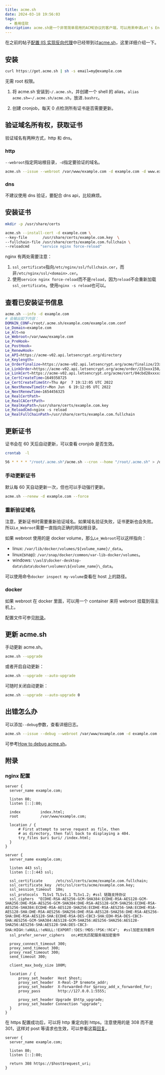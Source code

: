 ```yaml
---
title: acme.sh
date: 2024-03-18 19:56:03
tags:
  - 善用佳软
description: acme.sh是一个非常简单易用的ACME协议的客户端，可以用来申请Let's Encrypt的免费SSL证书。
---
```


在之前的帖子<a href="{% post_path 'configure-iis' %}#安装SSL证书">配置 IIS 实现反向代理</a>中已经带到过[acme.sh](https://github.com/acmesh-official/acme.sh)，这里详细介绍一下。

## 安装

```bash
curl https://get.acme.sh | sh -s email=my@example.com
```

无需 root 权限。

1. 将 acme.sh 安装到`~/.acme.sh`，并创建一个 shell 的 alias，`alias acme.sh=~/.acme.sh/acme.sh`，放进`.bashrc`。

2. 创建 cronjob，每天 0 点检测所有证书是否需要更新。

## 验证域名所有权，获取证书

验证域名有两种方式，http 和 dns。

### http

`--webroot`指定网站根目录，`-d`指定要验证的域名。

```bash
acme.sh --issue --webroot /var/www/example.com -d example.com -d www.example.com
```

### dns

不建议使用 dns 验证，要配合 dns api，比较麻烦。

## 安装证书

```bash
mkdir -p /usr/share/certs

acme.sh --install-cert -d example.com \
--key-file       /usr/share/certs/example.com.key  \
--fullchain-file /usr/share/certs/example.com.fullchain \
--reloadcmd     "service nginx force-reload"
```

nginx 有两处需要注意：

1. `ssl_certificate`指向`/etc/nginx/ssl/fullchain.cer`，而非`/etc/nginx/ssl/<domain>.cer`。
2. 使用`service nginx force-reload`而不是`reload`，因为`reload`不会重新加载`ssl_certificate`。使用`nginx -s reload`也可以。

## 查看已安装证书信息

```bash
acme.sh --info -d example.com
# 会输出如下内容：
DOMAIN_CONF=/root/.acme.sh/example.com/example.com.conf
Le_Domain=example.com
Le_Alt=no
Le_Webroot=/var/www/example.com
Le_PreHook=
Le_PostHook=
Le_RenewHook=
Le_API=https://acme-v02.api.letsencrypt.org/directory
Le_Keylength=
Le_OrderFinalize=https://acme-v02.api.letsencrypt.org/acme/finalize/23xxxx150/781xxxx4310
Le_LinkOrder=https://acme-v02.api.letsencrypt.org/acme/order/233xxx150/781xxxx4310
Le_LinkCert=https://acme-v02.api.letsencrypt.org/acme/cert/04cbd28xxxxxx349ecaea8d07
Le_CertCreateTime=1649358725
Le_CertCreateTimeStr=Thu Apr  7 19:12:05 UTC 2022
Le_NextRenewTimeStr=Mon Jun  6 19:12:05 UTC 2022
Le_NextRenewTime=1654456325
Le_RealCertPath=
Le_RealCACertPath=
Le_RealKeyPath=/usr/share/certs/example.com.key
Le_ReloadCmd=nginx -s reload
Le_RealFullChainPath=/usr/share/certs/example.com.fullchain
```

## 更新证书

证书会在 60 天后自动更新，可以查看 cronjob 是否生效。

```bash
crontab  -l

56 * * * * "/root/.acme.sh"/acme.sh --cron --home "/root/.acme.sh" > /dev/null
```

### 手动更新证书

默认每 60 天自动更新一次，但也可以手动强行更新。

```bash
acme.sh --renew -d example.com --force
```

### 重新验证域名

注意，更新证书时需要重新验证域名。如果域名验证失败，证书更新也会失败。
所以`Le_Webroot`需要一直指向正确的网站根目录。

如果 webroot 使用的是 docker volume，那么`Le_Webroot`可以这样指向：

- linux: `/var/lib/docker/volumes/${volume_name}/_data`。
- linux(snap): `/var/snap/docker/common/var-lib-docker/volumes`。
- windows: `\\wsl$\docker-desktop-data\data\docker\volumes\${volume_name}\_data`。

可以使用命令`docker inspect my-volume`查看在 host 上的路径。

### docker

如果 webroot 在 docker 里面，可以用一个 container 来将 webroot 挂载到宿主机上。

配置文件可参见[附录](#挂载Webroot)。

## 更新 acme.sh

手动更新 acme.sh。

```bash
acme.sh --upgrade
```

或者开启自动更新：

```bash
acme.sh --upgrade --auto-upgrade
```

可随时关闭自动更新：

```bash
acme.sh --upgrade --auto-upgrade 0
```

## 出错怎么办

可以添加`--debug`参数，查看详细日志。

```bash
acme.sh --issue --debug --webroot /var/www/example.com -d example.com -d www.example.com
```

可参考[How to debug acme.sh](https://github.com/Neilpang/acme.sh/wiki/How-to-debug-acme.sh)。

## 附录

### nginx 配置

```nginx
server {
  server_name example.com;

  listen 80;
  listen [::]:80;

  index         index.html;
  root          /var/www/example.com;

  location / {
      # First attempt to serve request as file, then
      # as directory, then fall back to displaying a 404.
      try_files $uri $uri/ /index.html;
  }
}

server {
  server_name example.com;

  listen 443 ssl;
  listen [::]:443 ssl;

  ssl_certificate      /etc/ssl/certs/acme/example.com.fullchain;
  ssl_certificate_key  /etc/ssl/certs/acme/example.com.key;
  ssl_session_timeout  10m;
  ssl_protocols  TLSv1 TLSv1.1 TLSv1.2; #ssl 链路支持协议
  ssl_ciphers  "ECDHE-RSA-AES256-GCM-SHA384:ECDHE-RSA-AES128-GCM-SHA256:DHE-RSA-AES256-GCM-SHA384:DHE-RSA-AES128-GCM-SHA256:ECDHE-RSA-AES256-SHA384:ECDHE-RSA-AES128-SHA256:ECDHE-RSA-AES256-SHA:ECDHE-RSA-AES128-SHA:DHE-RSA-AES256-SHA256:DHE-RSA-AES128-SHA256:DHE-RSA-AES256-SHA:DHE-RSA-AES128-SHA:ECDHE-RSA-DES-CBC3-SHA:EDH-RSA-DES-CBC3-SHA:AES256-GCM-SHA384:AES128-GCM-SHA256:AES256-SHA256:AES128-SHA256:AES256-SHA:AES128-SHA:DES-CBC3-SHA:HIGH:!aNULL:!eNULL:!EXPORT:!DES:!MD5:!PSK:!RC4";  #ssl加密支持套件
  ssl_prefer_server_ciphers   on;#优先匹配服务端加密套件

  proxy_connect_timeout 300;
  proxy_send_timeout 300;
  proxy_read_timeout 300;
  send_timeout 300;

  client_max_body_size 100M;

  location / {
      proxy_set_header  Host $host;
      proxy_set_header  X-Real-IP $remote_addr;
      proxy_set_header  X-Forwarded-For $proxy_add_x_forwarded_for;
      proxy_pass        http://127.0.0.1:5555;

      proxy_set_header Upgrade $http_upgrade;
      proxy_set_header Connection "upgrade";
  }
}
```

在 https 配置成功后，可以将 http 重定向到 https。注意使用的是 308 而不是 301，这样对 post 等请求也生效，可以参看这篇[回复](https://stackoverflow.com/questions/13628831/apache-301-redirect-and-preserving-post-data)。

```nginx
server {
  server_name example.com;

  listen 80;
  listen [::]:80;

  return 308 https://$host$request_uri;
}
```
